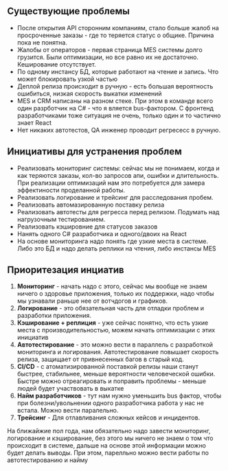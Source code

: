 ##  Cуществующие проблемы

- После открытия API сторонним компаниям, стало больше жалоб на просроченные заказы - где то теряется статус о общике. Причина пока не понятна.
- Жалобы от операторов - первая страница MES системы долго грузится. Были оптимизации, но все равно их не достаточно. Кеширование отсутствует.
- По одному инстансу БД, которые работают на чтение и запись. Что может блокировать узкой частью
- Деплой релиза происходит в ручную - есть большая вероятность ошибиться, низкая скорость выкатки изменений
- MES и CRM написаны на разном стеке. При этом в команде всего один разрботчик на C# - что я вляется bus-фактором. С фронтенд разработчиками тоже ситуация не очень, только один и то частично знает React
- Нет никаких автотестов, QA инженер проводит регресесс в ручную.

## Инициативы для устранения проблем

- Реализовать мониторинг системы: сейчас мы не понимаем, когда и как теряются заказы, кол-во запросов апи, ошибки и длительность. При реализации оптимизаций нам это потребуется для замера эффектиности проделанной работы.
- Реализовать логирование и трейсинг для расследования пробем.
- Реализовать автомазированную поставку релиза
- Реализовать автотесты для регресса перед релизом. Подумать над нагрузочным тестированием.
- Реализовать кэшировние для статусов заказов
- Нанять одного C# разработчика и одного/двоих на React
- На основе мониторинга надо понять где узкие места в системе. Либо это БД и надо делать реплики на чтения, либо инстансы MES


## Приоритезация инциатив

1. **Мониторинг** - начать надо с этого, сейчас мы вообще не знаем ничего о здоровье приложения, только их поддержки, надо чтобы мы узнавали раньше нее от вотчдогов и графиков. 
2. **Логирование** - это обязательная часть для отладки проблем и разработки приложения. 
3. **Кэширование + реплиция** - уже сейчас понятно, что есть узкие места с производительностью, можем начать оптимизации с этих инициатив
4. **Автотестирование**  - это можно вести в параллель с разработкой мониторинга и логирования. Автотестирование повышает скорость релиза, защищает от привнесенных багов в старый код.
5. **CI/CD** - с атоматизированной поставкой релизы наши станут быстрее, стабильнее, меньше вероятности человеческой ошибки. Быстре можно отреагировать и поправить проблемы - меньше людей будет участвовать в выкатке
6. **Найм разработчиков** - тут нам нужно уменьшить bus фактор, чтобы при болезни/увольнении одного разработчика работа у нас не встала. Можно вести паралельно.
7. **Трейсинг** - Для отлавливания сложных кейсов и инцидентов.

На ближайжие пол года, нам обязательно надо завести мониторинг, логирование и кэширование, без этого мы ничего не знаем о том что происходит в системе, дальше на основе этой информации можно будет делать выводы. При этом, парелльно можно вести работы по автотестированию и найму